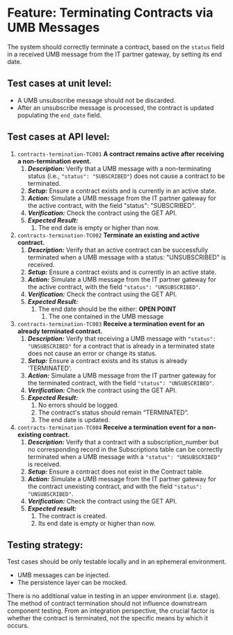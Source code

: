 # **Feature: Terminating Contracts via UMB Messages**

The system should correctly terminate a contract, based on the `status` field in a received UMB message from the IT partner gateway, by setting its end date.

## **Test cases at unit level:**

* A UMB unsubscribe message should not be discarded.
* After an unsubscribe message is processed, the contract is updated populating the `end_date` field.

## **Test cases at API level:**

1. `contracts-termination-TC001` **A contract remains active after receiving a non-termination event.**
    1. ***Description:*** Verify that a UMB message with a non-terminating status (i.e., `"status": "SUBSCRIBED"`) does not cause a contract to be terminated.
    2. ***Setup:*** Ensure a contract exists and is currently in an active state.
    3. ***Action:*** Simulate a UMB message from the IT partner gateway for the active contract, with the field "status": "SUBSCRIBED".
    4. ***Verification:*** Check the contract using the GET API.
    5. ***Expected Result:***
        1. The end date is empty or higher than now.
2. `contracts-termination-TC002` **Terminate an existing and active contract.**
    1. ***Description:*** Verify that an active contract can be successfully terminated when a UMB message with a status: "UNSUBSCRIBED" is received.
    2. ***Setup:*** Ensure a contract exists and is currently in an active state.
    3. ***Action:*** Simulate a UMB message from the IT partner gateway for the active contract, with the field `"status": "UNSUBSCRIBED"`.
    4. ***Verification:*** Check the contract using the GET API.
    5. ***Expected Result:***
        1. The end date should be the either: **OPEN POINT**
            1. The one contained in the UMB message
3. `contracts-termination-TC003` **Receive a termination event for an already terminated contract.**
    1. ***Description:*** Verify that receiving a UMB message with `"status": "UNSUBSCRIBED"` for a contract that is already in a terminated state does not cause an error or change its status.
    2. ***Setup:*** Ensure a contract exists and its status is already 'TERMINATED'.
    3. ***Action:*** Simulate a UMB message from the IT partner gateway for the terminated contract, with the field `"status": "UNSUBSCRIBED"`.
    4. ***Verification:*** Check the contract using the GET API.
    5. ***Expected Result:***
        1. No errors should be logged.
        2. The contract's status should remain “TERMINATED”.
        3. The end date is updated.
4. `contracts-termination-TC004` **Receive a termination event for a non-existing contract.**
    1. ***Description:*** Verify that a contract with a subscription\_number but no corresponding record in the Subscriptions table can be correctly terminated when a UMB message with a `"status": "UNSUBSCRIBED"` is received.
    2. ***Setup:*** Ensure a contract does not exist in the Contract table.
    3. ***Action:*** Simulate a UMB message from the IT partner gateway for the contract unexisting contract, and with the field `"status": "UNSUBSCRIBED"`.
    4. ***Verification:*** Check the contract using the GET API.
    5. ***Expected result:***
        1. The contract is created.
        2. Its end date is empty or higher than now.

## Testing strategy:

Test cases should be only testable locally and in an ephemeral environment.

* UMB messages can be injected.
* The persistence layer can be mocked.

There is no additional value in testing in an upper environment (i.e. stage). The method of contract termination should not influence downstream component testing. From an integration perspective, the crucial factor is whether the contract is terminated, not the specific means by which it occurs.
